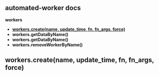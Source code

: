 ## automated-worker docs

**workers**
+ **[workers.create(name, update_time, fn, fn_args, force)](#workerscreatename-update_time-fn-fn_args-force)**
+ **workers.getDataByName()**
+ **workers.getDataByName()**
+ **workers.removeWorkerByName()**


## workers.create(name, update_time, fn, fn_args, force)